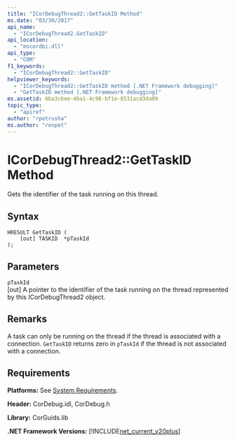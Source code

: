 ```yaml
---
title: "ICorDebugThread2::GetTaskID Method"
ms.date: "03/30/2017"
api_name: 
  - "ICorDebugThread2.GetTaskID"
api_location: 
  - "mscordbi.dll"
api_type: 
  - "COM"
f1_keywords: 
  - "ICorDebugThread2::GetTaskID"
helpviewer_keywords: 
  - "ICorDebugThread2::GetTaskID method [.NET Framework debugging]"
  - "GetTaskID method [.NET Framework debugging]"
ms.assetid: 6ba3c6ee-4ba1-4c98-bf1e-8531acd3da09
topic_type: 
  - "apiref"
author: "rpetrusha"
ms.author: "ronpet"
---
```

# ICorDebugThread2::GetTaskID Method
Gets the identifier of the task running on this thread.  
  
## Syntax  
  
```  
HRESULT GetTaskID (  
    [out] TASKID  *pTaskId  
);  
```  
  
## Parameters  
 `pTaskId`  
 [out] A pointer to the identifier of the task running on the thread represented by this ICorDebugThread2 object.  
  
## Remarks  
 A task can only be running on the thread if the thread is associated with a connection. `GetTaskID` returns zero in `pTaskId` if the thread is not associated with a connection.  
  
## Requirements  
 **Platforms:** See [System Requirements](../../../../docs/framework/get-started/system-requirements.md).  
  
 **Header:** CorDebug.idl, CorDebug.h  
  
 **Library:** CorGuids.lib  
  
 **.NET Framework Versions:** [!INCLUDE[net_current_v20plus](../../../../includes/net-current-v20plus-md.md)]
